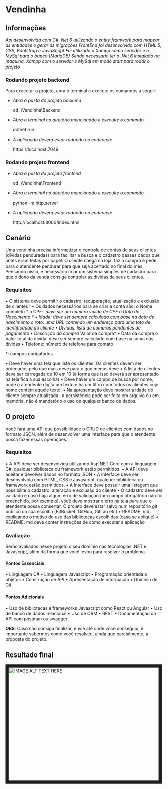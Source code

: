 # **Vendinha**

## **Informações**
*Api desenvolvida com C# .Net 6 utilizando o entity framwork para mapear as entidades e gerar as migrações*
*FrontEnd foi desenvolvido com HTML 5, CSS, Bootstrap e JavaScript*
*Foi utilizado o Xampp como servidor e o MySql para o banco (MariaDB)*
*Sendo necessario ter o .Net 6 instalado na maquina, Xampp com o servidor e MySql em modo start para rodar o projeto*

### **Rodando projeto backend**

Para executar o projeto, abra o terminal e execute os comandos a seguir:

* *Abra a pasta do projeto backend*

    cd .\Vendinha\Backend
    

* *Abra o terminal no diretório mencionado e execulte o comando*

    dotnet run
    

    
* *A aplicação devera estar rodando no endereço:*

    https://localhost:7049
 


### **Rodando projeto frontend**

* *Abra a pasta do projeto frontend*

    cd .\Vendinha\Frontend


* *Abra o terminal no diretório mencionado e execulte o comando*

    python -m http.server

* *A aplicação devera estar rodando no endereço:*

    http://localhost:8000/index.html

## **Cenário**

Uma vendinha precisa informatizar o controle de contas de seus clientes (dívidas penduradas) para facilitar a busca e o cadastro desses dados que antes eram feitas por papel. O cliente chega na loja, faz a compra e pede para o atendente pendurar para que seja acertado no final do mês.
Pensando nisso, é necessário criar um sistema simples de cadastro para que o dono da venda consiga controlar as dívidas de seus clientes.

### **Requisitos**

• O sistema deve permitir o cadastro, recuperação, atualização e exclusão de clientes '
• Os dados necessários para se criar a conta são: o Nome completo *
o CPF *: deve ser um número válido de CPF
o Data de Nascimento *
• Idade: deve ser sempre calculada com base na data de nascimento
o roto: uma URL contendo um endereço para uma toto de identificação do cliente
• Dívidas: lista de compras pendentes de pagamento
    • Descrição da compra*
    Valor da compra*
    • Data da compra
    o Valor total da dívida: deve ser sempre calculado com base na soma das dívidas 
• Telefone: número de telefone para contato

*: campos obrigatórios

• Deve haver uma tela que liste os clientes:
Os clientes devem ser ordenados pelo que mais deve para o que menos deve
• A lista de clientes deve ser carregada de 10 em 10 (a forma que isso deverá ser apresentado na tela fica a sua escolha)
• Deve haver um campo de busca por nome, onde o atendente digita um texto e ha um filtro com todos os clientes cujo nome contém aquele texto.
• Na apresentação deve mostrar a idade do cliente sempre atualizada
: a persistência pode ser feita em arquivo ou em memória, não é mandatório o uso de qualquer banco
de dados.


## **O projeto**
Você fará uma API que possibilidade o CRUD de clientes com dados no formato JSON, além de desenvolver uma interface para que o atendente possa fazer essas operações.

### **Requisitos**
• A API deve ser desenvolvida utilizando Asp.NET Core com a linguagem C#, qualquer biblioteca ou
framework estão permitidos.
• A API deve aceitar e devolver dados no formato ISON
• A interface deve ser desenvolvida com HTML, CSS e Javascript, qualquer biblioteca ou framework estão permitidos.
• A interface deve possuir uma listagem que possibilite o cadastro, alteração e exclusão do cliente
• O cadastro deve ser validado e caso haja algum erro de validação (um campo obrigatório não foi preenchido, por exemplo), você deve mostrar o erro na tela para que o atendente possa consertar.
O projeto deve estar salvo num repositório git público da sua escolha (BitBucket, GitHub, GitLab etc)
• README. md explicando o motivo do uso das bibliotecas escolhidas (caso se aplique)
• README. md deve conter instruções de como executar a aplicação


### **Avaliação**

Serão avaliados nesse projeto o seu domínio nas tecnologias .NET e Javascript, além da forma que você levou para resolver o problema.

#### **Pontos Essenciais**
• Linguagem C#
• Linguagem Javascript
• Programação orientada a objetos
• Construção de API
• Apresentação de informação
• Dominio de Git


#### **Pontos Adicionais**
• Uso de bibliotecas e frameworks Javascript como React ou Angular
• Uso de banco de dados relacional
• Uso de ORM
• REST
• Documentação da API com postman ou swagger


**OBS**: Caso não consiga finalizar, envie até onde você conseguiu, é importante sabermos como você resolveu, ainda que parcialmente, a proposta do projeto.


## Resultado final

<a href="https://www.loom.com/share/8506af3a4f414b0a8d9b7b7950583a98">
    <img src="https://drive.google.com/file/d/1CKrJ72s-gv9RMolAPLOMRux1QBRb_fzZ/view?usp=share_link" 
alt="IMAGE ALT TEXT HERE" width="480" height="360" border="10" /></a>


